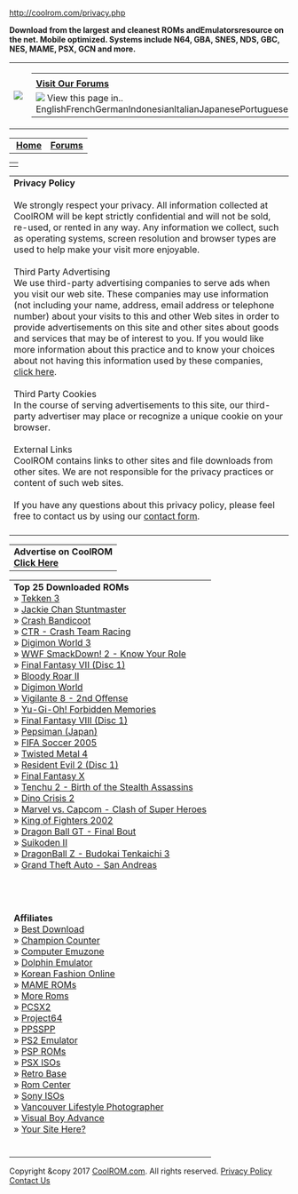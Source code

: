 http://coolrom.com/privacy.php

**Download from the largest and cleanest ROMs andEmulatorsresource on the net. Mobile optimized. Systems include N64, GBA, SNES, NDS, GBC, NES, MAME, PSX, GCN and more.**

<table>
<colgroup>
<col width="50%" />
<col width="50%" />
</colgroup>
<tbody>
<tr class="odd">
<td><a href="/"><img src="/images/logo.gif" /></a></td>
<td><table>
<tbody>
<tr class="odd">
<td><strong></strong></td>
</tr>
<tr class="even">
<td><a href="/forums"><strong>Visit Our Forums</strong></a></td>
</tr>
<tr class="odd">
<td><img src="/images/flags/en.gif" /> View this page in.. EnglishFrenchGermanIndonesianItalianJapanesePortugueseSpanishThai</td>
</tr>
</tbody>
</table></td>
</tr>
</tbody>
</table>

|                                                                                                                                                                                                                                                                                                                                                                                                                                            |     |
|--------------------------------------------------------------------------------------------------------------------------------------------------------------------------------------------------------------------------------------------------------------------------------------------------------------------------------------------------------------------------------------------------------------------------------------------|-----|
|  <a href="/" class="nav"><strong>Home</strong></a> | <a href="/forums" class="nav"><strong>Forums</strong></a> | <a href="/faq.php" class="nav"><strong>FAQ</strong></a> | <a href="/tutorial.php" class="nav"><strong>Tutorial</strong></a> | <a href="/emulators/" class="nav"><strong>Emulators</strong></a> | <a href="/roms/" class="nav"><strong>ROMs</strong></a> | <a href="/queue.php" class="nav"><strong>Queue (0)</strong></a> |     |

|     |
|-----|
|     |

<table>
<colgroup>
<col width="100%" />
</colgroup>
<tbody>
<tr class="odd">
<td><div class="header">
<strong>Privacy Policy</strong>
</div>
<br />
We strongly respect your privacy. All information collected at CoolROM will be kept strictly confidential and will not be sold, re-used, or rented in any way. Any information we collect, such as operating systems, screen resolution and browser types are used to help make your visit more enjoyable.<br />
<br />
Third Party Advertising<br />
We use third-party advertising companies to serve ads when you visit our web site. These companies may use information (not including your name, address, email address or telephone number) about your visits to this and other Web sites in order to provide advertisements on this site and other sites about goods and services that may be of interest to you. If you would like more information about this practice and to know your choices about not having this information used by these companies, <a href="http://www.networkadvertising.org/managing/opt_out.asp">click here</a>.<br />
<br />
Third Party Cookies<br />
In the course of serving advertisements to this site, our third-party advertiser may place or recognize a unique cookie on your browser.<br />
<br />
External Links<br />
CoolROM contains links to other sites and file downloads from other sites. We are not responsible for the privacy practices or content of such web sites.<br />
<br />
If you have any questions about this privacy policy, please feel free to contact us by using our <a href="/form.php">contact form</a>.<br />
<br />
</td>
</tr>
</tbody>
</table>

<table>
<tbody>
<tr class="odd">
<td><strong>Advertise on CoolROM</strong><br />
<a href="/advertise.php"><strong>Click Here</strong></a><br />
</td>
</tr>
</tbody>
</table>

<table>
<colgroup>
<col width="100%" />
</colgroup>
<tbody>
<tr class="odd">
<td><strong>Top 25 Downloaded ROMs</strong>
<br />

<div class="info">
» <a href="/roms/psx/39719/Tekken_3.php" title="Tekken 3">Tekken 3</a>
</div>
<div class="info">
» <a href="/roms/psx/39136/Jackie_Chan_Stuntmaster.php" title="Jackie Chan Stuntmaster">Jackie Chan Stuntmaster</a>
</div>
<div class="info">
» <a href="/roms/psx/39123/Crash_Bandicoot.php" title="Crash Bandicoot">Crash Bandicoot</a>
</div>
<div class="info">
» <a href="/roms/psx/38727/CTR_-_Crash_Team_Racing.php" title="CTR - Crash Team Racing">CTR - Crash Team Racing</a>
</div>
<div class="info">
» <a href="/roms/psx/39278/Digimon_World_3.php" title="Digimon World 3">Digimon World 3</a>
</div>
<div class="info">
» <a href="/roms/psx/39715/WWF_SmackDown!_2_-_Know_Your_Role.php" title="WWF SmackDown! 2 - Know Your Role">WWF SmackDown! 2 - Know Your Role</a>
</div>
<div class="info">
» <a href="/roms/psx/38587/Final_Fantasy_VII_(Disc_1).php" title="Final Fantasy VII (Disc 1)">Final Fantasy VII (Disc 1)</a>
</div>
<div class="info">
» <a href="/roms/psx/38704/Bloody_Roar_II.php" title="Bloody Roar II">Bloody Roar II</a>
</div>
<div class="info">
» <a href="/roms/psx/39032/Digimon_World.php" title="Digimon World">Digimon World</a>
</div>
<div class="info">
» <a href="/roms/psx/40091/Vigilante_8_-_2nd_Offense.php" title="Vigilante 8 - 2nd Offense">Vigilante 8 - 2nd Offense</a>
</div>
<div class="info">
» <a href="/roms/psx/39843/Yu-Gi-Oh!_Forbidden_Memories.php" title="Yu-Gi-Oh! Forbidden Memories">Yu-Gi-Oh! Forbidden Memories</a>
</div>
<div class="info">
» <a href="/roms/psx/38521/Final_Fantasy_VIII_(Disc_1).php" title="Final Fantasy VIII (Disc 1)">Final Fantasy VIII (Disc 1)</a>
</div>
<div class="info">
» <a href="/roms/psx/40166/Pepsiman_(Japan).php" title="Pepsiman (Japan)">Pepsiman (Japan)</a>
</div>
<div class="info">
» <a href="/roms/psx/38788/FIFA_Soccer_2005.php" title="FIFA Soccer 2005">FIFA Soccer 2005</a>
</div>
<div class="info">
» <a href="/roms/psx/39641/Twisted_Metal_4.php" title="Twisted Metal 4">Twisted Metal 4</a>
</div>
<div class="info">
» <a href="/roms/psx/39847/Resident_Evil_2_(Disc_1).php" title="Resident Evil 2 (Disc 1)">Resident Evil 2 (Disc 1)</a>
</div>
<div class="info">
» <a href="/roms/ps2/41486/Final_Fantasy_X.php" title="Final Fantasy X">Final Fantasy X</a>
</div>
<div class="info">
» <a href="/roms/psx/39754/Tenchu_2_-_Birth_of_the_Stealth_Assassins.php" title="Tenchu 2 - Birth of the Stealth Assassins">Tenchu 2 - Birth of the Stealth Assassins</a>
</div>
<div class="info">
» <a href="/roms/psx/38989/Dino_Crisis_2.php" title="Dino Crisis 2">Dino Crisis 2</a>
</div>
<div class="info">
» <a href="/roms/psx/39245/Marvel_vs._Capcom_-_Clash_of_Super_Heroes.php" title="Marvel vs. Capcom - Clash of Super Heroes">Marvel vs. Capcom - Clash of Super Heroes</a>
</div>
<div class="info">
» <a href="/roms/neogeo/1315/King_of_Fighters_2002.php" title="King of Fighters 2002">King of Fighters 2002</a>
</div>
<div class="info">
» <a href="/roms/psx/38546/Dragon_Ball_GT_-_Final_Bout.php" title="Dragon Ball GT - Final Bout">Dragon Ball GT - Final Bout</a>
</div>
<div class="info">
» <a href="/roms/psx/39634/Suikoden_II.php" title="Suikoden II">Suikoden II</a>
</div>
<div class="info">
» <a href="/roms/ps2/41799/DragonBall_Z_-_Budokai_Tenkaichi_3.php" title="DragonBall Z - Budokai Tenkaichi 3">DragonBall Z - Budokai Tenkaichi 3</a>
</div>
<div class="info">
» <a href="/roms/ps2/41807/Grand_Theft_Auto_-_San_Andreas.php" title="Grand Theft Auto - San Andreas">Grand Theft Auto - San Andreas</a>
</div>
<br />

<div class="pw-widget pw-counter-horizontal">
<a href="" class="pw-button-post-share"></a>
</div>
<br />
<br />

<strong>Affiliates</strong>
<br />
» <a href="http://www.bestdownload.com">Best Download</a><br />
» <a href="http://www.championcounter.com">Champion Counter</a><br />
» <a href="http://www.computeremuzone.com">Computer Emuzone</a><br />
» <a href="/emulators/gcn/1/Dolphin.php">Dolphin Emulator</a><br />
» <a href="http://ahgassi.com">Korean Fashion Online</a><br />
» <a href="/roms/mame/">MAME ROMs</a><br />
» <a href="http://www.moreroms.com">More Roms</a><br />
» <a href="/emulators/ps2/57/PCSX2.php">PCSX2</a><br />
» <a href="/emulators/n64/21/Project64.php">Project64</a><br />
» <a href="/emulators/psp/102/PPSSPP.php">PPSSPP</a><br />
» <a href="/emulators/ps2/">PS2 Emulator</a><br />
» <a href="/roms/psp/">PSP ROMs</a><br />
» <a href="/roms/psx/">PSX ISOs</a><br />
» <a href="http://www.retrobase.net">Retro Base</a><br />
» <a href="http://www.romcenter.com/linkexchange/clickin.php?acct=coolrom">Rom Center</a><br />
» <a href="http://www.sonyisos.com">Sony ISOs</a><br />
» <a href="http://albertlaw.ca">Vancouver Lifestyle Photographer</a><br />
» <a href="/emulators/gba/14/Visual_Boy_Advance.php">Visual Boy Advance</a><br />
» <a href="/affiliate.php">Your Site Here?</a><br />
<br />
</td>
</tr>
</tbody>
</table>

Copyright &copy 2017 <a href="/" class="footer">CoolROM.com</a>. All rights reserved. <a href="/privacy.php" class="footer">Privacy Policy</a> <a href="/contact.php" class="footer">Contact Us</a>
